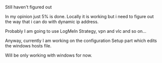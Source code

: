 Still haven't figured out

In my opinion just 5% is done.
Locally it is working but i need to figure out the way that i can do with dynamic ip address.


Probably I am going to use LogMeIn Strategy, vpn and vlc and so on...

Anyway, currently I am working on the configuration Setup part which edits the windows hosts file.

Will be only working with windows for now.